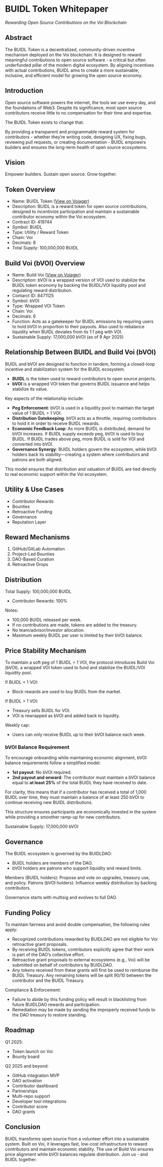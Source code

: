 # BUIDL Token Whitepaper

*Rewarding Open Source Contributions on the Voi Blockchain*

## Abstract

The BUIDL Token is a decentralized, community-driven incentive mechanism deployed on the Voi blockchain. It is designed to reward meaningful contributions to open source software - a critical but often underfunded pillar of the modern digital ecosystem. By aligning incentives with actual contributions, BUIDL aims to create a more sustainable, inclusive, and efficient model for growing the open source economy.

## Introduction

Open source software powers the internet, the tools we use every day, and the foundations of Web3. Despite its significance, most open source contributors receive little to no compensation for their time and expertise.

The BUIDL Token exists to change that.

By providing a transparent and programmable reward system for contributors - whether they’re writing code, designing UX, fixing bugs, reviewing pull requests, or creating documentation - BUIDL empowers builders and ensures the long-term health of open source ecosystems.

## Vision

Empower builders. Sustain open source. Grow together.

## Token Overview

- Name: BUIDL Token ([View on Voiager](https://voiager.xyz/token/419744))
- Description: BUIDL is a reward token for open source contributions, designed to incentivize participation and maintain a sustainable contributor economy within the Voi ecosystem.
- Contract ID: 419744
- Symbol: BUIDL
- Type: Utility / Reward Token
- Chain: Voi
- Decimals: 8
- Total Supply: 100,000,000 BUIDL

## Build Voi (bVOI) Overview

- Name: Build Voi ([View on Voiager](https://voiager.xyz/token/8471125))
- Description: bVOI is a wrapped version of VOI used to stabilize the BUIDL token economy by backing the BUIDL/VOI liquidity pool and regulating reward distribution.
- Contarct ID: 8471125
- Symbol: bVOI
- Type: Wrapped VOI Token
- Chain: Voi
- Decimals: 6
- Function: Acts as a gatekeeper for BUIDL emissions by requiring users to hold bVOI in proportion to their payouts. Also used to rebalance liquidity when BUIDL deviates from its 1:1 peg with VOI.
- Sustainable Supply: 17,000,000 bVOI (as of 9 Apr 2025)

## Relationship Between BUIDL and Build Voi (bVOI)

BUIDL and bVOI are designed to function in tandem, forming a closed-loop incentive and stabilization system for the BUIDL ecosystem.

- **BUIDL** is the token used to reward contributors to open source projects.
- **bVOI** is a wrapped VOI token that governs BUIDL issuance and helps stabilize its value.

Key aspects of the relationship include:

- **Peg Enforcement**: bVOI is used in a liquidity pool to maintain the target value of 1 BUIDL = 1 VOI.
- **Distribution Gatekeeping**: bVOI acts as a throttle, requiring contributors to hold it in order to receive BUIDL rewards.
- **Economic Feedback Loop**: As more BUIDL is distributed, demand for bVOI increases. If BUIDL supply exceeds peg, bVOI is used to buy BUIDL. If BUIDL trades above peg, more BUIDL is sold for VOI and converted into bVOI.
- **Governance Synergy**: BUIDL holders govern the ecosystem, while bVOI holders back its stability—creating a system where contributors and patrons are both aligned.

This model ensures that distribution and valuation of BUIDL are tied directly to real economic support within the Voi ecosystem.

## Utility & Use Cases

- Contributor Rewards
- Bounties
- Retroactive Funding
- Governance
- Reputation Layer

## Reward Mechanisms

1. GitHub/GitLab Automation
2. Project-Led Bounties
3. DAO-Based Curation
4. Retroactive Drops

## Distribution

Total Supply: 100,000,000 BUIDL

- Contributor Rewards: 100%

Notes:

- 100,000 BUIDL released per week.
- If no contributions are made, tokens are added to the treasury.
- No team/advisor/investor allocation.
- Maximum weekly BUIDL per user is limited by their bVOI balance.

## Price Stability Mechanism

To maintain a soft peg of 1 BUIDL = 1 VOI, the protocol introduces Build Voi (bVOI), a wrapped VOI token used to fund and stabilize the BUIDL/VOI liquidity pool.

If BUIDL < 1 VOI:

- Block rewards are used to buy BUIDL from the market.

If BUIDL > 1 VOI:

- Treasury sells BUIDL for VOI.
- VOI is rewrapped as bVOI and added back to liquidity.

Weekly cap:

- Users can only receive BUIDL up to their bVOI balance each week.

### bVOI Balance Requirement

To encourage onboarding while maintaining economic alignment, bVOI balance requirements follow a simplified model:

- **1st payout**: No bVOI required.
- **2nd payout and onward**: The contributor must maintain a bVOI balance equal to **at least 25%** of the total BUIDL they have received to date.

For clarity, this means that if a contributor has received a total of 1,000 BUIDL over time, they must maintain a balance of at least 250 bVOI to continue receiving new BUIDL distributions.

This structure ensures participants are economically invested in the system while providing a smoother ramp-up for new contributors.

Sustainable Supply: 17,000,000 bVOI

## Governance

The BUIDL ecosystem is governed by the BUIDLDAO:

- BUIDL holders are members of the DAO.
- bVOI holders are patrons who support liquidity and reward limits.

Members (BUIDL holders): Propose and vote on upgrades, treasury use, and policy.
Patrons (bVOI holders): Influence weekly distribution by backing contributors.

Governance starts with multisig and evolves to full DAO.

## Funding Policy

To maintain fairness and avoid double compensation, the following rules apply:

- Recognized contributions rewarded by BUIDLDAO are not eligible for Voi retroactive grant proposals.
- By receiving BUIDL tokens, contributors explicitly agree that their work is part of the DAO’s collective effort.
- Retroactive grant proposals to external ecosystems (e.g., Voi) will be submitted on behalf of contributors by BUIDLDAO.
- Any tokens received from these grants will first be used to reimburse the BUIDL Treasury. Any remaining tokens will be split 90/10 between the contributor and the BUIDL Treasury.

Compliance & Enforcement:

- Failure to abide by this funding policy will result in blacklisting from future BUIDLDAO rewards and participation.
- Remediation may be made by sending the improperly received funds to the DAO treasury to restore standing.

## Roadmap

Q1 2025:

- Token launch on Voi
- Bounty board

Q2 2025 and beyond:

- GitHub integration MVP
- DAO activation
- Contributor dashboard
- Partnerships
- Multi-repo support
- Developer tool integrations
- Contributor score
- DAO grants

## Conclusion

BUIDL transforms open source from a volunteer effort into a sustainable system. Built on Voi, it leverages fast, low-cost infrastructure to reward contributors and maintain economic stability. The use of Build Voi ensures price alignment while bVOI balances regulate distribution. Join us - and BUIDL together.
